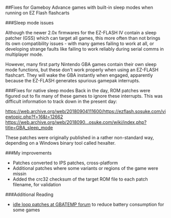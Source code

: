 ##Fixes for Gameboy Advance games with built-in sleep modes when running on EZ Flash flashcarts

###Sleep mode issues

Although the newer 2.0x firmwares for the EZ-FLASH IV contain a sleep patcher (GSS) which can target all games, this more often than not brings its own compatibility issues - with many games failing to work at all, or developing strange faults like failing to work reliably during serial comms in multiplayer mode.

However, many first party Nintendo GBA games contain their own sleep mode functions, but these don't work properly when using an EZ-FLASH flashcart. They will wake the GBA instantly when engaged, apparently because the EZ-FLASH generates spurious gamepak interrupts.

###Fixes for native sleep modes
Back in the day, ROM patches were figured out to fix many of these games to ignore these interrupts. This was difficult information to track down in the present day: 

https://web.archive.org/web/20180904111600/https://ezflash.sosuke.com/viewtopic.php?f=16&t=12662 
https://web.archive.org/web/2018090...osuke.com/wiki/index.php?title=GBA_sleep_mode 

These patches were originally published in a rather non-standard way, depending on a Windows binary tool called hexalter.

###My improvements
- Patches converted to IPS patches, cross-platform
- Additional patches where some variants or regions of the game were missin
- Added the crc32 checksum of the target ROM file to each patch filename, for validation

###Additional Reading
- [idle loop patches at GBATEMP forum](https://gbatemp.net/threads/game-boy-advance-idle-loop-patches-i-e-speedhacks.396278/) to reduce battery consumption for some games
